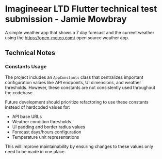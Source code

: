 # Imagineear LTD Flutter technical test submission - Jamie Mowbray
A simple weather app that shows a 7 day forecast and the current weather using the https://open-meteo.com/ open source weather app.

## Technical Notes

### Constants Usage

The project includes an `AppConstants` class that centralizes important configuration values like API endpoints, UI dimensions, and weather thresholds. However, these constants are not consistently used throughout the codebase.

Future development should prioritize refactoring to use these constants instead of hardcoded values for:

- API base URLs
- Weather condition thresholds
- UI padding and border radius values
- Forecast days/hours configuration
- Temperature unit representations

This will improve maintainability by ensuring changes to these values only need to be made in one place.
